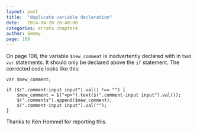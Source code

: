 ```yaml
---
layout: post
title:  "duplicate variable declaration"
date:   2014-04-20 20:40:00
categories: errata chapter4
author: Semmy
page: 108
---
```


On page 108, the variable `$new_comment` is inadvertently declared with in two
`var` statements. It should only be declared above the `if` statement. The corrected
code looks like this:

    var $new_comment;

    if ($(".comment-input input").val() !== "") {
        $new_comment = $("<p>").text($(".comment-input input").val());
        $(".comments").append($new_comment);
        $(".comment-input input").val("");
    }

Thanks to Ken Hommel for reporting this.

